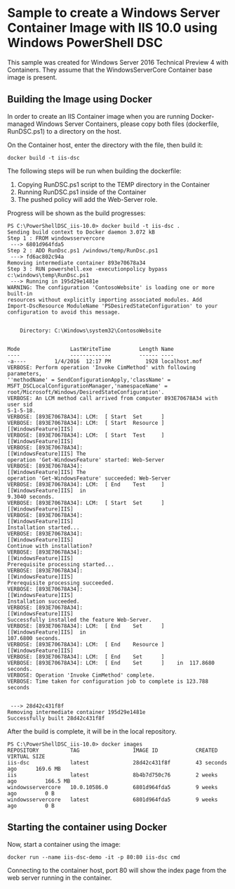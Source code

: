 # Sample to create a Windows Server Container Image with IIS 10.0 using Windows PowerShell DSC

This sample was created for Windows Server 2016 Technical Preview 4 with Containers. They assume that the 
WindowsServerCore Container base image is present.


## Building the Image using Docker

In order to create an IIS Container image when you are running Docker-managed Windows Server Containers, please 
copy both files (dockerfile, RunDSC.ps1) to a directory on the host.

On the Container host, enter the directory with the file, then build it:
```
docker build -t iis-dsc
```

The following steps will be run when building the dockerfile:

1. Copying RunDSC.ps1 script to the TEMP directory in the Container
2. Running RunDSC.ps1 inside of the Container
  1. The pushed policy will add the Web-Server role.
  
  
Progress will be shown as the build progresses:
```
PS C:\PowerShellDSC_iis-10.0> docker build -t iis-dsc .
Sending build context to Docker daemon 3.072 kB
Step 1 : FROM windowsservercore
 ---> 6801d964fda5
Step 2 : ADD RunDsc.ps1 /windows/temp/RunDsc.ps1
 ---> fd6ac802c94a
Removing intermediate container 893e70678a34
Step 3 : RUN powershell.exe -executionpolicy bypass c:\windows\temp\RunDsc.ps1
 ---> Running in 195d29e1481e
WARNING: The configuration 'ContosoWebsite' is loading one or more built-in
resources without explicitly importing associated modules. Add
Import-DscResource ModuleName 'PSDesiredStateConfiguration' to your
configuration to avoid this message.


    Directory: C:\Windows\system32\ContosoWebsite


Mode                LastWriteTime         Length Name
----                -------------         ------ ----
-a----         1/4/2016  12:17 PM           1928 localhost.mof
VERBOSE: Perform operation 'Invoke CimMethod' with following parameters,
''methodName' = SendConfigurationApply,'className' =
MSFT_DSCLocalConfigurationManager,'namespaceName' =
root/Microsoft/Windows/DesiredStateConfiguration'.
VERBOSE: An LCM method call arrived from computer 893E70678A34 with user sid
S-1-5-18.
VERBOSE: [893E70678A34]: LCM:  [ Start  Set      ]
VERBOSE: [893E70678A34]: LCM:  [ Start  Resource ]  [[WindowsFeature]IIS]
VERBOSE: [893E70678A34]: LCM:  [ Start  Test     ]  [[WindowsFeature]IIS]
VERBOSE: [893E70678A34]:                            [[WindowsFeature]IIS] The
operation 'Get-WindowsFeature' started: Web-Server
VERBOSE: [893E70678A34]:                            [[WindowsFeature]IIS] The
operation 'Get-WindowsFeature' succeeded: Web-Server
VERBOSE: [893E70678A34]: LCM:  [ End    Test     ]  [[WindowsFeature]IIS]  in
9.3040 seconds.
VERBOSE: [893E70678A34]: LCM:  [ Start  Set      ]  [[WindowsFeature]IIS]
VERBOSE: [893E70678A34]:                            [[WindowsFeature]IIS]
Installation started...
VERBOSE: [893E70678A34]:                            [[WindowsFeature]IIS]
Continue with installation?
VERBOSE: [893E70678A34]:                            [[WindowsFeature]IIS]
Prerequisite processing started...
VERBOSE: [893E70678A34]:                            [[WindowsFeature]IIS]
Prerequisite processing succeeded.
VERBOSE: [893E70678A34]:                            [[WindowsFeature]IIS]
Installation succeeded.
VERBOSE: [893E70678A34]:                            [[WindowsFeature]IIS]
Successfully installed the feature Web-Server.
VERBOSE: [893E70678A34]: LCM:  [ End    Set      ]  [[WindowsFeature]IIS]  in
107.6800 seconds.
VERBOSE: [893E70678A34]: LCM:  [ End    Resource ]  [[WindowsFeature]IIS]
VERBOSE: [893E70678A34]: LCM:  [ End    Set      ]
VERBOSE: [893E70678A34]: LCM:  [ End    Set      ]    in  117.8680 seconds.
VERBOSE: Operation 'Invoke CimMethod' complete.
VERBOSE: Time taken for configuration job to complete is 123.788 seconds


 ---> 28d42c431f8f
Removing intermediate container 195d29e1481e
Successfully built 28d42c431f8f
```

After the build is complete, it will be in the local repository.
```
PS C:\PowerShellDSC_iis-10.0> docker images
REPOSITORY          TAG                 IMAGE ID            CREATED             VIRTUAL SIZE
iis-dsc             latest              28d42c431f8f        43 seconds ago      169.6 MB
iis                 latest              8b4b7d750c76        2 weeks ago         166.5 MB
windowsservercore   10.0.10586.0        6801d964fda5        9 weeks ago         0 B
windowsservercore   latest              6801d964fda5        9 weeks ago         0 B
```

## Starting the container using Docker

Now, start a container using the image:
```
docker run --name iis-dsc-demo -it -p 80:80 iis-dsc cmd
```

Connecting to the container host, port 80 will show the index page from the web server
running in the container.

